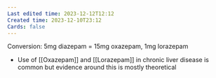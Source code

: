 ```yaml
---
Last edited time: 2023-12-12T12:12
Created time: 2023-12-10T23:12
Cards: false
---
```

Conversion:
5mg diazepam = 15mg oxazepam, 1mg lorazepam
- Use of [[Oxazepam]] and [[Lorazepam]] in chronic liver disease is common but evidence around this is mostly theoretical